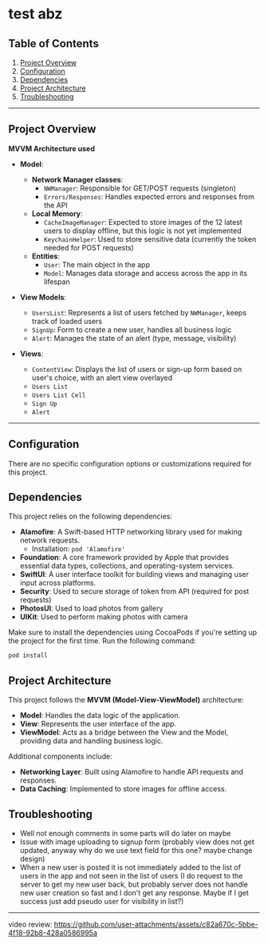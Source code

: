 

# test abz

## Table of Contents
1. [Project Overview](#project-overview)
2. [Configuration](#configuration)
3. [Dependencies](#dependencies)
4. [Project Architecture](#project-architecture)
5. [Troubleshooting](#troubleshooting)

---

## Project Overview

**MVVM Architecture used**

- **Model**:  
  - **Network Manager classes**:  
    - `NWManager`: Responsible for GET/POST requests (singleton)  
    - `Errors/Responses`: Handles expected errors and responses from the API  
  - **Local Memory**:  
    - `CacheImageManager`: Expected to store images of the 12 latest users to display offline, but this logic is not yet implemented  
    - `KeychainHelper`: Used to store sensitive data (currently the token needed for POST requests)  
  - **Entities**:  
    - `User`: The main object in the app
    - `Model`: Manages data storage and access across the app in its lifespan

- **View Models**:  
  - `UsersList`: Represents a list of users fetched by `NWManager`, keeps track of loaded users  
  - `SignUp`: Form to create a new user, handles all business logic  
  - `Alert`: Manages the state of an alert (type, message, visibility)  

- **Views**:  
  - `ContentView`: Displays the list of users or sign-up form based on user's choice, with an alert view overlayed  
  - `Users List`  
  - `Users List Cell`  
  - `Sign Up`  
  - `Alert`
 
---

## Configuration
There are no specific configuration options or customizations required for this project.

## Dependencies
This project relies on the following dependencies:
- **Alamofire**: A Swift-based HTTP networking library used for making network requests.
  - Installation: `pod 'Alamofire'`
- **Foundation**: A core framework provided by Apple that provides essential data types, collections, and operating-system services.
- **SwiftUI**: A user interface toolkit for building views and managing user input across platforms.
- **Security**: Used to secure storage of token from API (required for post requests)
- **PhotosUI**: Used to load photos from gallery
- **UIKit**: Used to perform making photos with camera

Make sure to install the dependencies using CocoaPods if you're setting up the project for the first time. Run the following command:

```bash
pod install
```

## Project Architecture
This project follows the **MVVM (Model-View-ViewModel)** architecture:
- **Model**: Handles the data logic of the application.
- **View**: Represents the user interface of the app.
- **ViewModel**: Acts as a bridge between the View and the Model, providing data and handling business logic.

Additional components include:
- **Networking Layer**: Built using Alamofire to handle API requests and responses.
- **Data Caching**: Implemented to store images for offline access.

## Troubleshooting
- Well not enough comments in some parts will do later on maybe
- Issue with image uploading to signup form (probably view does not get updated, anyway why do we use text field for this one? maybe change design)
- When a new user is posted it is not immediately added to the list of users in the app and not seen in the list of users (I do request to the server to get my new user back, but probably server does not handle new user creation so fast and I don't get any response. Maybe if I get success just add pseudo user for visibility in list?)

---

video review:
https://github.com/user-attachments/assets/c82a670c-5bbe-4f18-92b8-428a0586995a


